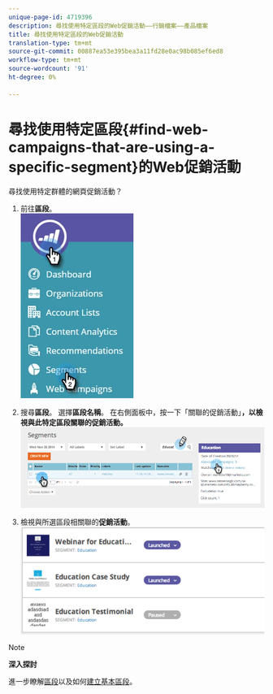 ```yaml
---
unique-page-id: 4719396
description: 尋找使用特定區段的Web促銷活動——行銷檔案——產品檔案
title: 尋找使用特定區段的Web促銷活動
translation-type: tm+mt
source-git-commit: 00887ea53e395bea3a11fd28e0ac98b085ef6ed8
workflow-type: tm+mt
source-wordcount: '91'
ht-degree: 0%

---
```



# 尋找使用特定區段{#find-web-campaigns-that-are-using-a-specific-segment}的Web促銷活動

尋找使用特定群體的網頁促銷活動？

1. 前往&#x200B;**區段**。\
   ![](assets/new-dropdown-segments-hand-1.jpg)

1. 搜尋&#x200B;**區段**。 選擇&#x200B;**區段名稱**。 在右側面板中，按一下「關聯的促銷活動」**，以檢視與此特定區段關聯的促銷活動。**\
   ![](assets/image2014-11-26-14-21-59.png)

1. 檢視與所選區段相關聯的&#x200B;**促銷活動**。\
   ![](assets/image2014-11-26-14-3a25-3a30.png)

>[!NOTE]
>
>**深入探討**
>
>進一步瞭解[區段](web-segments.md)以及如何[建立基本區段](create-a-basic-web-segment.md)。

